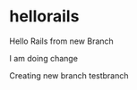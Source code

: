 hellorails
==========

Hello Rails from new Branch

I am doing change

Creating new branch testbranch